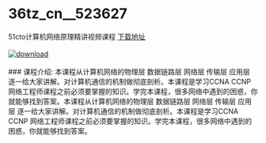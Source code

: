 # 36tz_cn__523627
51cto计算机网络原理精讲视频课程
[下载地址](http://www.36tz.cn/article/523627 "下载地址")
<br/></br>[![download](http://36tz.cn/muke_img/2018_09_1-2-300x165.png "下载地址")](http://www.36tz.cn/article/523627 "下载地址")
<br/></br>### 课程介绍:
本课程从计算机网络的物理层 数据链路层 网络层 传输层 应用层 逐一给大家讲解。对计算机通信的机制做彻底剖析。本课程是学习CCNA CCNP 网络工程师课程之前必须要掌握的知识。学完本课程，很多网络中遇到的困惑，你就能够找到答案。本课程从计算机网络的物理层 数据链路层 网络层 传输层 应用层 逐一给大家讲解。对计算机通信的机制做彻底剖析。本课程是学习CCNA CCNP 网络工程师课程之前必须要掌握的知识。学完本课程，很多网络中遇到的困惑，你就能够找到答案。


